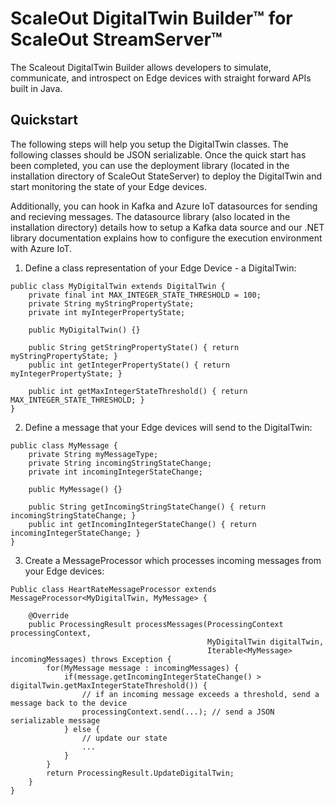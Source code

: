 # ScaleOut DigitalTwin Builder&trade; for ScaleOut StreamServer&trade;

The Scaleout DigitalTwin Builder allows developers to simulate, communicate, and introspect on Edge devices with straight forward APIs built in Java.   

## Quickstart 

The following steps will help you setup the DigitalTwin classes. The following classes should be JSON serializable. Once the quick start has been completed, you can use the deployment library (located in the installation directory of ScaleOut StateServer) to deploy the DigitalTwin and start monitoring the state of your Edge devices. 

Additionally, you can hook in Kafka and Azure IoT datasources for sending and recieving messages. The datasource library (also located in the installation directory) details how to setup a Kafka data source and our .NET library documentation explains how to configure the execution environment with Azure IoT.  

1) Define a class representation of your Edge Device - a DigitalTwin:

```
public class MyDigitalTwin extends DigitalTwin {
    private final int MAX_INTEGER_STATE_THRESHOLD = 100;
    private String myStringPropertyState;
    private int myIntegerPropertyState;

    public MyDigitalTwin() {}
    
    public String getStringPropertyState() { return myStringPropertyState; }
    public int getIntegerPropertyState() { return myIntegerPropertyState; }
    
    public int getMaxIntegerStateThreshold() { return MAX_INTEGER_STATE_THRESHOLD; }
} 
```

2) Define a message that your Edge devices will send to the DigitalTwin:

```
public class MyMessage {
    private String myMessageType;
    private String incomingStringStateChange;
    private int incomingIntegerStateChange;
    
    public MyMessage() {}
    
    public String getIncomingStringStateChange() { return incomingStringStateChange; }
    public int getIncomingIntegerStateChange() { return incomingIntegerStateChange; }
}
```

3) Create a MessageProcessor which processes incoming messages from your Edge devices:

```
Public class HeartRateMessageProcessor extends MessageProcessor<MyDigitalTwin, MyMessage> {

    @Override
    public ProcessingResult processMessages(ProcessingContext processingContext, 
                                            MyDigitalTwin digitalTwin, 
                                            Iterable<MyMessage> incomingMessages) throws Exception {
        for(MyMessage message : incomingMessages) {
            if(message.getIncomingIntegerStateChange() > digitalTwin.getMaxIntegerStateThreshold()) {
                // if an incoming message exceeds a threshold, send a message back to the device
                processingContext.send(...); // send a JSON serializable message
            } else {
                // update our state 
                ...
            }
        }
        return ProcessingResult.UpdateDigitalTwin;
    }
}
```



